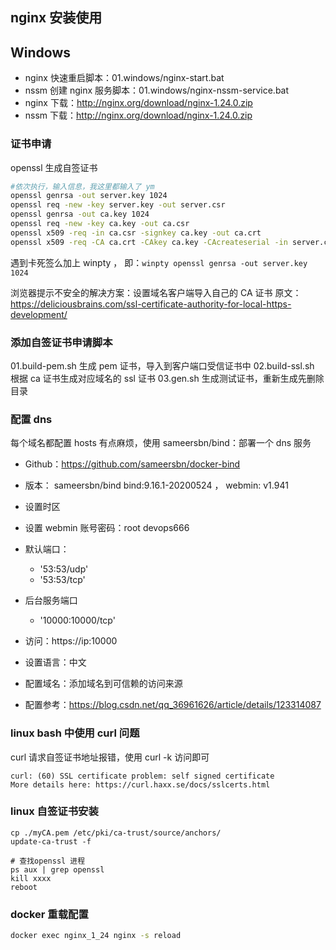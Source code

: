 ## nginx 安装使用

## Windows

- nginx 快速重启脚本：01.windows/nginx-start.bat
- nssm 创建 nginx 服务脚本：01.windows/nginx-nssm-service.bat
- nginx 下载：http://nginx.org/download/nginx-1.24.0.zip
- nssm 下载：http://nginx.org/download/nginx-1.24.0.zip

### 证书申请

openssl 生成自签证书

```sh
#依次执行，输入信息，我这里都输入了 ym
openssl genrsa -out server.key 1024
openssl req -new -key server.key -out server.csr
openssl genrsa -out ca.key 1024
openssl req -new -key ca.key -out ca.csr
openssl x509 -req -in ca.csr -signkey ca.key -out ca.crt
openssl x509 -req -CA ca.crt -CAkey ca.key -CAcreateserial -in server.csr -out server.crt
```

遇到卡死签么加上 winpty ， 即：`winpty openssl genrsa -out server.key 1024`

浏览器提示不安全的解决方案：设置域名客户端导入自己的 CA 证书
原文：https://deliciousbrains.com/ssl-certificate-authority-for-local-https-development/

### 添加自签证书申请脚本

01.build-pem.sh 生成 pem 证书，导入到客户端口受信证书中
02.build-ssl.sh 根据 ca 证书生成对应域名的 ssl 证书
03.gen.sh 生成测试证书，重新生成先删除目录

### 配置 dns

每个域名都配置 hosts 有点麻烦，使用 sameersbn/bind：部署一个 dns 服务

- Github：https://github.com/sameersbn/docker-bind
- 版本： sameersbn/bind bind:9.16.1-20200524 ， webmin: v1.941
- 设置时区
- 设置 webmin 账号密码：root devops666
- 默认端口：
  - '53:53/udp'
  - '53:53/tcp'
- 后台服务端口

  - '10000:10000/tcp'

- 访问：https://ip:10000
- 设置语言：中文
- 配置域名：添加域名到可信赖的访问来源
- 配置参考：https://blog.csdn.net/qq_36961626/article/details/123314087

### linux bash 中使用 curl 问题

curl 请求自签证书地址报错，使用 curl -k 访问即可

```
curl: (60) SSL certificate problem: self signed certificate
More details here: https://curl.haxx.se/docs/sslcerts.html

```

### linux 自签证书安装

```
cp ./myCA.pem /etc/pki/ca-trust/source/anchors/
update-ca-trust -f

# 查找openssl 进程
ps aux | grep openssl
kill xxxx
reboot
```

### docker 重载配置
```sh
docker exec nginx_1_24 nginx -s reload
```